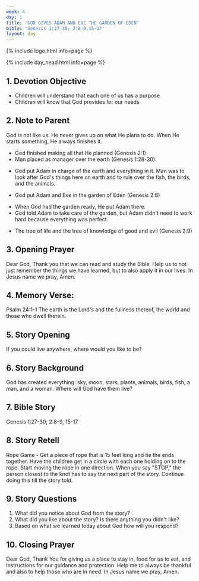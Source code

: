 ```yaml
---
week: 4
day: 1
title: 'GOD GIVES ADAM AND EVE THE GARDEN OF EDEN'
bible: 'Genesis 1:27-30; 2:8-9,15-17'
layout: day
---
```



{% include logo.html info=page %}

{% include day_head.html info=page %}

## 1. Devotion Objective
- Children will understand that each one of us has a purpose
- Children will know that God provides for our needs

## 2. Note to Parent
God is not like us. He never gives up on what He plans to do. When He starts something, He always finishes it.
* God finished making all that He planned (Genesis 2:1)
* Man placed as manager over the earth (Genesis 1:28-30):
- God put Adam in charge of the earth and everything in it. Man was to look after God's things here on earth and to rule over the fish, the birds, and the animals.
* God put Adam and Eve in the garden of Eden (Genesis 2:8)
- When God had the garden ready, He put Adam there.
- God told Adam to take care of the garden, but Adam didn't need to work hard because everything was perfect.
* The tree of life and the tree of knowledge of good and evil (Genesis 2:9)

## 3. Opening Prayer
Dear God, Thank you that we can read and study the Bible. Help us to not just remember the things we have learned, but to also apply it in our lives. In Jesus name we pray, Amen.

## 4. Memory Verse:
Psalm 24:1-1 The earth is the Lord's and the fullness thereof, the world and those who dwell therein.

## 5. Story Opening
If you could live anywhere, where would you like to be?

## 6. Story Background
God has created everything: sky, moon, stars, plants, animals, birds, fish, a man, and a woman. Where will God have them live?

## 7. Bible Story
Genesis 1:27-30; 2:8-9, 15-17

## 8. Story Retell
Rope Game - Get a piece of rope that is 15 feet long and tie the ends together. Have the children get in a circle with each one holding on to the rope. Start moving the rope in one direction. When you say "STOP," the person closest to the knot has to say the next part of the story. Continue doing this till the story told.

## 9. Story Questions

1. What did you notice about God from the story?
2. What did you like about the story? Is there anything you didn't like?
3. Based on what we learned today about God how will you respond?

## 10. Closing Prayer
Dear God, Thank You for giving us a place to stay in, food for us to eat, and instructions for our guidance and protection. Help me to always be thankful and also to help those who are in need. In Jesus name we pray, Amen.

